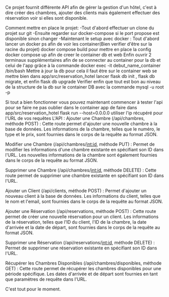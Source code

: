 Ce projet fournit différente API afin de gérer la gestion d'un hôtel, c'est à dire créer des chambres, ajouter des clients mais également effectuer des réservation voir si elles sont disponible.

Comment mettre en place le projet:
  -Tout d'abord effectuer un clone du projet sur git
  -Ensuite regarder sur docker-compose si le port propose est disponible sinon changer
  -Maintenant le setup avec docker :
    Tout d'abord lancer un docker ps afin de voir les container(Bien verifier d'être sur la racine du projet)
    docker compose build pour mettre en place la config
    docker compose up afin de creer le container db et web
    Enfin ouvrir 2 terminaux supplémentaires afin de se connecter au container pour la db et celui de l'app
      grâce à la commande docker exec -it debut_name_container /bin/bash 
    Mettre à jour la db pour cela il faut être sur le container web se mettre bien dans app/src/reservation_hotel
      lancer flask db init , flask db migrate, et enfin flask db upgrade
    Verifier enfin que tout est bon au niveau de la structure de la db sur le container DB 
      avec la commande mysql -u root -p 

  Si tout a bien fonctionner vous pouvez maintenant commencer à tester l'api 
  pour se faire ne pas oublier dans le container app de faire dans app/src/reservation_hotel 
    flask run --host=0.0.0.0
    utiliser l'ip récupéré pour l'URL de vos requêtes 
L'API :
  Ajouter une Chambre (/api/chambres, méthode POST) : Cette route permet d'ajouter une nouvelle chambre à la base de données. Les informations de la chambre, telles que le numéro, le type et le prix, sont fournies dans le corps de la requête au format JSON.

  Modifier une Chambre (/api/chambres/<int:id>, méthode PUT) : Permet de modifier les informations d'une chambre existante en spécifiant son ID dans l'URL. Les nouvelles informations de la chambre sont également fournies dans le corps de la requête au format JSON.

  Supprimer une Chambre (/api/chambres/<int:id>, méthode DELETE) : Cette route permet de supprimer une chambre existante en spécifiant son ID dans l'URL.

  Ajouter un Client (/api/clients, méthode POST) : Permet d'ajouter un nouveau client à la base de données. Les informations du client, telles que le nom et l'email, sont fournies dans le corps de la requête au format JSON.

  Ajouter une Réservation (/api/reservations, méthode POST) : Cette route permet de créer une nouvelle réservation pour un client. Les informations de la réservation, telles que l'ID du client, l'ID de la chambre, la date d'arrivée et la date de départ, sont fournies dans le corps de la requête au format JSON.

  Supprimer une Réservation (/api/reservations/<int:id>, méthode DELETE) : Permet de supprimer une réservation existante en spécifiant son ID dans l'URL.

  Récupérer les Chambres Disponibles (/api/chambres/disponibles, méthode GET) : Cette route permet de récupérer les chambres disponibles pour une période spécifique. Les dates d'arrivée et de départ sont fournies en tant que paramètres de requête dans l'URL.

C'est tout pour le moment. 
